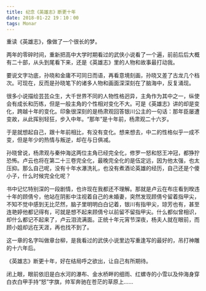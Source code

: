 ```yaml
---
title: 纪念《英雄志》断更十年
date: 2018-01-22 19：10：00
tags: Monar
---
```


重读《英雄志》，像做了一个很长的梦。

两年的零碎时间，重新把高中大学时期看过的武侠小说看了一个遍，前前后后大概有二十部，从头到尾看下来，还是《英雄志》里的人物和故事最打动我。

要说文字功底，孙晓和金庸不可同日而语，再看意境刻画，孙晓又差了古龙几个档次。可现在，反而是孙晓笔下的诸多人物和画面深深刻在了脑海中，反复涌现。

很多小说描绘芸芸众生，大千世界不同的人物性格迥异，主角作为其中之一，纵使会有成长和历练，但是一般主角的个性相对变化不大。可是《英雄志》讲的却是变化，跨越十年的变化。印象很深刻的是杨肃观回答银川公主的一句话：那年臣屡遭变故，从此挥别轻狂，步入中年。“那年”是十年前，杨肃观二十六岁。

于是就想起自己，跟十年前相比，有没有变化。想来想去，中二的性格似乎一成不变，但是年少的热情与叛逆，却在与日俱减。

孙晓曾说，杨肃观与秦仲海这两位主角已经完全化，修罗一怒和怒王冲冠，都狰狞恐怖。卢云也将在第二十三卷完全化，最晚完全化的是伍定远，因为他太强，也太压抑。那么自己呢，没有十年水瀑洗礼，也没有煮酒论英雄的经历，自己还是个傻小子，什么时候完全化呢？

书中记忆特别深的一段剧情，也许现在我都还不理解。那就是卢云在布庄看到暌违十年的顾倩兮，他站在阴影中注视着自己的未婚妻，突然发现顾倩兮留着指甲尖，不知不觉中感到无比茫然，脑子里明明白白记着，银川有指甲尖，琼芳也有，甚至连艳婷他都记得有，可就是想不起来顾倩兮以前留不留指甲尖。什么都似曾相识，却什么都记不起来了，卢云泪流满面。正统十年元宵节深夜，杨夫人就在眼前，而顾小姐却远在天涯，再也找不到了。

这一章的名字叫做章台柳，是我看过的武侠小说里边写重逢写的最好的，吊打神雕的十六年后。

《英雄志》断更十年，好在结局呼之欲出，让自己有所期待。

闭上眼，眼前依旧是白水河的瀑布、金水桥畔的细雨、红螺寺的小雪以及仲海身穿白衣白甲手持“怒”字旗，帅军奔驰在苍茫的草原上……